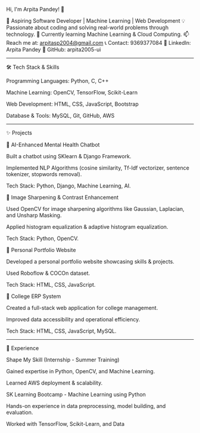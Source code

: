 Hi, I'm Arpita Pandey! 👋

🚀 Aspiring Software Developer | Machine Learning | Web Development
💡 Passionate about coding and solving real-world problems through technology.
🌱 Currently learning Machine Learning & Cloud Computing.
📫 Reach me at: arpitasp2004@gmail.com
📞 Contact: 9369377084
🔗 LinkedIn: Arpita Pandey
🔗 GitHub: arpita2005-ui


---

🛠 Tech Stack & Skills

Programming Languages: Python, C, C++

Machine Learning: OpenCV, TensorFlow, Scikit-Learn

Web Development: HTML, CSS, JavaScript, Bootstrap

Database & Tools: MySQL, Git, GitHub, AWS



---

✨ Projects

📌 AI-Enhanced Mental Health Chatbot

Built a chatbot using SKlearn & Django Framework.

Implemented NLP Algorithms (cosine similarity, Tf-Idf vectorizer, sentence tokenizer, stopwords removal).

Tech Stack: Python, Django, Machine Learning, AI.


📌 Image Sharpening & Contrast Enhancement

Used OpenCV for image sharpening algorithms like Gaussian, Laplacian, and Unsharp Masking.

Applied histogram equalization & adaptive histogram equalization.

Tech Stack: Python, OpenCV.


📌 Personal Portfolio Website

Developed a personal portfolio website showcasing skills & projects.

Used Roboflow & COCOn dataset.

Tech Stack: HTML, CSS, JavaScript.


📌 College ERP System

Created a full-stack web application for college management.

Improved data accessibility and operational efficiency.

Tech Stack: HTML, CSS, JavaScript, MySQL.



---

💼 Experience

Shape My Skill (Internship - Summer Training)

Gained expertise in Python, OpenCV, and Machine Learning.

Learned AWS deployment & scalability.


SK Learning Bootcamp - Machine Learning using Python

Hands-on experience in data preprocessing, model building, and evaluation.

Worked with TensorFlow, Scikit-Learn, and Data 

